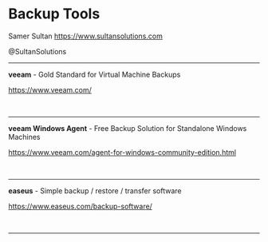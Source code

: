 # Backup Tools 

Samer Sultan
https://www.sultansolutions.com

@SultanSolutions

---


**veeam** - Gold Standard for Virtual Machine Backups 

https://www.veeam.com/

&nbsp;
&nbsp;

---

**veeam Windows Agent** - Free Backup Solution for Standalone Windows Machines

https://www.veeam.com/agent-for-windows-community-edition.html

&nbsp;
&nbsp;

---



**easeus** - Simple backup / restore / transfer software 

https://www.easeus.com/backup-software/

&nbsp;
&nbsp;

---


